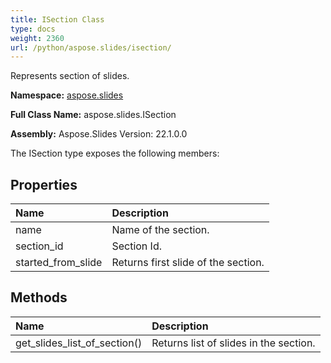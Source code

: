 ```yaml
---
title: ISection Class
type: docs
weight: 2360
url: /python/aspose.slides/isection/
---
```


Represents section of slides.

**Namespace:** [aspose.slides](/python/aspose.slides/)

**Full Class Name:** aspose.slides.ISection

**Assembly:**  Aspose.Slides Version: 22.1.0.0

The ISection type exposes the following members:
## **Properties**
|**Name**|**Description**|
| :- | :- |
|name|Name of the section.|
|section_id|Section Id.|
|started_from_slide|Returns first slide of the section.|
## **Methods**
|**Name**|**Description**|
| :- | :- |
|get_slides_list_of_section()|Returns list of slides in the section.|
